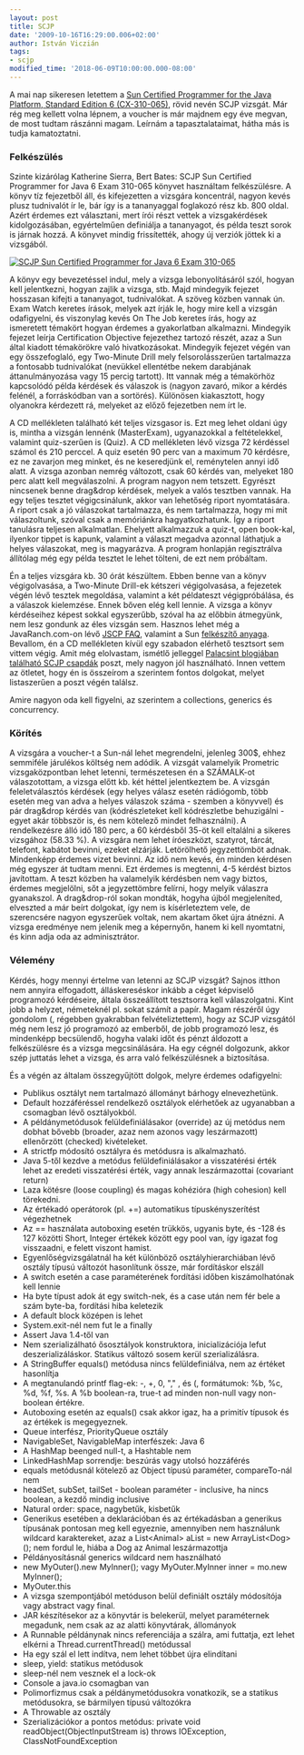 ```yaml
---
layout: post
title: SCJP
date: '2009-10-16T16:29:00.006+02:00'
author: István Viczián
tags:
- scjp
modified_time: '2018-06-09T10:00:00.000-08:00'
---
```


A mai nap sikeresen letettem a [Sun Certified Programmer for the Java
Platform, Standard Edition 6
(CX-310-065)](http://www.sun.com/training/catalog/courses/CX-310-065.xml),
rövid nevén SCJP vizsgát. Már rég meg kellett volna lépnem, a voucher is
már majdnem egy éve megvan, de most tudtam rászánni magam. Leírnám a
tapasztalataimat, hátha más is tudja kamatoztatni.

### Felkészülés

Szinte kizárólag Katherine Sierra, Bert Bates: SCJP Sun Certified
Programmer for Java 6 Exam 310-065 könyvet használtam felkészülésre. A
könyv tíz fejezetből áll, és kifejezetten a vizsgára koncentrál, nagyon
kevés plusz tudnivalót ír le, bár így is a tananyaggal foglakozó rész
kb. 800 oldal. Azért érdemes ezt választani, mert írói részt vettek a
vizsgakérdések kidolgozásában, egyértelműen definiálja a tananyagot, és
példa teszt sorok is járnak hozzá. A könyvet mindig frissítették, ahogy
új verziók jöttek ki a vizsgából.

<a href="/artifacts/posts/2009-10-16-scjp/scjp_book_b.jpg" data-lightbox="post-images">![SCJP Sun Certified
Programmer for Java 6 Exam 310-065](/artifacts/posts/2009-10-16-scjp/scjp_book.jpg)</a>

A könyv egy bevezetéssel indul, mely a vizsga lebonyolításáról szól,
hogyan kell jelentkezni, hogyan zajlik a vizsga, stb. Majd mindegyik
fejezet hosszasan kifejti a tananyagot, tudnivalókat. A szöveg közben
vannak ún. Exam Watch keretes írások, melyek azt írják le, hogy mire
kell a vizsgán odafigyelni, és viszonylag kevés On The Job keretes írás,
hogy az ismeretett témakört hogyan érdemes a gyakorlatban alkalmazni.
Mindegyik fejezet leírja Certification Objective fejezethez tartozó
részét, azaz a Sun által kiadott témakörökre való hivatkozásokat.
Mindegyik fejezet végén van egy összefoglaló, egy Two-Minute Drill mely
felsorolásszerűen tartalmazza a fontosabb tudnivalókat (nevükkel
ellentétbe nekem darabjának áttanulmányozása vagy 15 percig tartott).
Itt vannak még a témakörhöz kapcsolódó példa kérdések és válaszok is
(nagyon zavaró, mikor a kérdés felénél, a forráskódban van a sortörés).
Különösen kiakasztott, hogy olyanokra kérdezett rá, melyeket az előző
fejezetben nem írt le.

A CD mellékleten található két teljes vizsgasor is. Ezt meg lehet oldani
úgy is, mintha a vizsgán lennénk (MasterExam), ugyanazokkal a
feltételekkel, valamint quiz-szerűen is (Quiz). A CD mellékleten lévő
vizsga 72 kérdéssel számol és 210 perccel. A quiz esetén 90 perc van a
maximum 70 kérdésre, ez ne zavarjon meg minket, és ne keseredjünk el,
reménytelen annyi idő alatt. A vizsga azonban nemrég változott, csak 60
kérdés van, melyeket 180 perc alatt kell megválaszolni. A program nagyon
nem tetszett. Egyrészt nincsenek benne drag&drop kérdések, melyek a
valós tesztben vannak. Ha egy teljes tesztet végigcsinálunk, akkor van
lehetőség riport nyomtatására. A riport csak a jó válaszokat
tartalmazza, és nem tartalmazza, hogy mi mit válaszoltunk, szóval csak a
memóriánkra hagyatkozhatunk. Így a riport tanulásra teljesen
alkalmatlan. Ehelyett alkalmazzuk a quiz-t, open book-kal, ilyenkor
tippet is kapunk, valamint a választ megadva azonnal láthatjuk a helyes
válaszokat, meg is magyarázva. A program honlapján regisztrálva
állítólag még egy példa tesztet le lehet tölteni, de ezt nem próbáltam.

Én a teljes vizsgára kb. 30 órát készültem. Ebben benne van a könyv
végigolvasása, a Two-Minute Drill-ek kétszeri végigolvasása, a fejezetek
végén lévő tesztek megoldása, valamint a két példateszt végigpróbálása,
és a válaszok kielemzése. Ennek bőven elég kell lennie. A vizsga a könyv
kérdéseihez képest sokkal egyszerűbb, szóval ha az előbbin átmegyünk,
nem lesz gondunk az éles vizsgán sem. Hasznos lehet még a
JavaRanch.com-on lévő [JSCP FAQ](http://faq.javaranch.com/java/ScjpFaq),
valamint a Sun [felkészítő
anyaga](http://java.sun.com/docs/books/tutorial/extra/certification/index.html).
Bevallom, én a CD mellékleten kívül egy szabadon elérhető tesztsort sem
vittem végig. Amit még elolvastam, ismétlő jelleggel [Palacsint
blogjában található SCJP
csapdák](http://palacsint.hu/blog/20090221/scjp-csapdak) poszt, mely
nagyon jól használható. Innen vettem az ötletet, hogy én is összeírom a
szerintem fontos dolgokat, melyet listaszerűen a poszt végén találsz.

Amire nagyon oda kell figyelni, az szerintem a collections, generics és
concurrency.

### Körítés

A vizsgára a voucher-t a Sun-nál lehet megrendelni, jelenleg 300\$,
ehhez semmiféle járulékos költség nem adódik. A vizsgát valamelyik
Prometric vizsgaközpontban lehet letenni, természetesen én a SZÁMALK-ot
válaszotottam, a vizsga előtt kb. két héttel jelentkeztem be. A vizsgán
feleletválasztós kérdések (egy helyes válasz esetén rádiógomb, több
esetén meg van adva a helyes válaszok száma - szemben a könyvvel) és pár
drag&drop kérdés van (kódrészleteket kell kódrészletbe behuzigálni -
egyet akár többször is, és nem kötelező mindet felhasználni). A
rendelkezésre álló idő 180 perc, a 60 kérdésből 35-öt kell eltalálni a
sikeres vizsgához (58.33 %). A vizsgára nem lehet íróeszközt, szatyrot,
tárcát, telefont, kabátot bevinni, ezeket elzárják. Letörölhető
jegyzettömböt adnak. Mindenképp érdemes vizet bevinni. Az idő nem kevés,
én minden kérdésen még egyszer át tudtam menni. Ezt érdemes is megtenni,
4-5 kérdést biztos javítottam. A teszt közben ha valamelyik kérdésben
nem vagy biztos, érdemes megjelölni, sőt a jegyzettömbre felírni, hogy
melyik válaszra gyanakszol. A drag&drop-ról sokan mondták, hogyha újból
megjeleníted, elveszted a már beírt dolgokat, így nem is kísérleteztem
vele, de szerencsére nagyon egyszerűek voltak, nem akartam őket újra
átnézni. A vizsga eredménye nem jelenik meg a képernyőn, hanem ki kell
nyomtatni, és kinn adja oda az adminisztrátor.

### Vélemény

Kérdés, hogy mennyi értelme van letenni az SCJP vizsgát? Sajnos itthon
nem annyira elfogadott, álláskereséskor inkább a céget képviselő
programozó kérdéseire, általa összeállított tesztsorra kell
válaszolgatni. Kint jobb a helyzet, németeknél pl. sokat számít a papír.
Magam részéről úgy gondolom (, régebben gyakrabban felvételiztettem),
hogy az SCJP vizsgától még nem lesz jó programozó az emberből, de jobb
programozó lesz, és mindenképp becsülendő, hogyha valaki időt és pénzt
áldozott a felkészülésre és a vizsga megcsinálására. Ha egy cégnél
dolgozunk, akkor szép juttatás lehet a vizsga, és arra való
felkészülésnek a biztosítása.

És a végén az általam összegyűjtött dolgok, melyre érdemes odafigyelni:

-   Publikus osztályt nem tartalmazó állományt bárhogy elnevezhetünk.
-   Default hozzáféréssel rendelkező osztályok elérhetőek az ugyanabban
    a csomagban lévő osztályokból.
-   A példánymetódusok felüldefiniálásakor (override) az új metódus nem
    dobhat bővebb (broader, azaz nem azonos vagy leszármazott)
    ellenőrzött (checked) kivételeket.
-   A strictfp módosító osztályra és metódusra is alkalmazható.
-   Java 5-től kezdve a metódus felüldefiniálásakor a visszatérési érték
    lehet az eredeti visszatérési érték, vagy annak leszármazottai
    (covariant return)
-   Laza kötésre (loose coupling) és magas kohézióra (high cohesion)
    kell törekedni.
-   Az értékadó operátorok (pl. +=) automatikus típuskényszerítést
    végezhetnek
-   Az == használata autoboxing esetén trükkös, ugyanis byte, és -128 és
    127 közötti Short, Integer értékek között egy pool van, így igazat
    fog visszaadni, e felett viszont hamist.
-   Egyenlőségvizsgálatnál ha két különböző osztályhierarchiában lévő
    osztály típusú változót hasonlítunk össze, már fordításkor elszáll
-   A switch esetén a case paraméterének fordítási időben
    kiszámolhatónak kell lennie
-   Ha byte típust adok át egy switch-nek, és a case után nem fér bele a
    szám byte-ba, fordítási hiba keletezik
-   A default block középen is lehet
-   System.exit-nél nem fut le a finally
-   Assert Java 1.4-től van
-   Nem szerializálható ősosztályok konstruktora, inicializációja lefut
    deszerializáláskor. Statikus változó sosem kerül szerializálásra.
-   A StringBuffer equals() metódusa nincs felüldefiniálva, nem az
    értéket hasonlítja
-   A megtanulandó printf flag-ek: -, +, 0, "," , és (, formátumok: %b,
    %c, %d, %f, %s. A %b boolean-ra, true-t ad minden non-null vagy
    non-boolean értékre.
-   Autoboxing esetén az equals() csak akkor igaz, ha a primitív típusok
    és az értékek is megegyeznek.
-   Queue interfész, PriorityQueue osztály
-   NavigableSet, NavigableMap interfészek: Java 6
-   A HashMap beenged null-t, a Hashtable nem
-   LinkedHashMap sorrendje: beszúrás vagy utolsó hozzáférés
-   equals metódusnál kötelező az Object típusú paraméter, compareTo-nál
    nem
-   headSet, subSet, tailSet - boolean paraméter - inclusive, ha nincs
    boolean, a kezdő mindig inclusive
-   Natural order: space, nagybetűk, kisbetűk
-   Generikus esetében a deklarációban és az értékadásban a generikus
    típusának pontosan meg kell egyeznie, amennyiben nem használunk
    wildcard karaktereket, azaz a List&lt;Animal&gt; aList = new
    ArrayList&lt;Dog&gt;(); nem fordul le, hiába a Dog az Animal
    leszármazottja
-   Példányosításnál generics wildcard nem használható
-   new MyOuter().new MyInner(); vagy MyOuter.MyInner inner = mo.new
    MyInner();
-   MyOuter.this
-   A vizsga szempontjából metóduson belül definiált osztály módosítója
    vagy abstract vagy final.
-   JAR készítésekor az a könyvtár is belekerül, melyet paraméternek
    megadunk, nem csak az az alatti könyvtárak, állományok
-   A Runnable példánynak nincs referenciája a szálra, ami futtatja, ezt
    lehet elkérni a Thread.currentThread() metódussal
-   Ha egy szál el lett indítva, nem lehet többet újra elindítani
-   sleep, yield: statikus metódusok
-   sleep-nél nem vesznek el a lock-ok
-   Console a java.io csomagban van
-   Polimorfizmus csak a példánymetódusokra vonatkozik, se a statikus
    metódusokra, se bármilyen típusú változókra
-   A Throwable az osztály
-   Szerializációkor a pontos metódus: private void
    readObject(ObjectInputStream is) throws IOException,
    ClassNotFoundException
